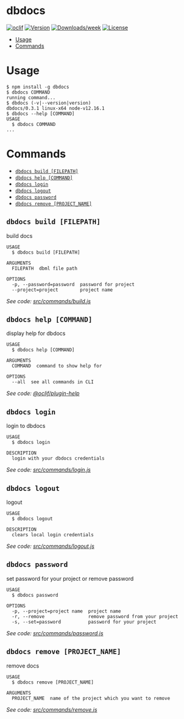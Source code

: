 dbdocs
======



[![oclif](https://img.shields.io/badge/cli-oclif-brightgreen.svg)](https://oclif.io)
[![Version](https://img.shields.io/npm/v/dbdocs.svg)](https://npmjs.org/package/dbdocs)
[![Downloads/week](https://img.shields.io/npm/dw/dbdocs.svg)](https://npmjs.org/package/dbdocs)
[![License](https://img.shields.io/npm/l/dbdocs.svg)](https://github.com/holistics/dbdocs/blob/master/package.json)

<!-- toc -->
* [Usage](#usage)
* [Commands](#commands)
<!-- tocstop -->
# Usage
<!-- usage -->
```sh-session
$ npm install -g dbdocs
$ dbdocs COMMAND
running command...
$ dbdocs (-v|--version|version)
dbdocs/0.3.1 linux-x64 node-v12.16.1
$ dbdocs --help [COMMAND]
USAGE
  $ dbdocs COMMAND
...
```
<!-- usagestop -->
# Commands
<!-- commands -->
* [`dbdocs build [FILEPATH]`](#dbdocs-build-filepath)
* [`dbdocs help [COMMAND]`](#dbdocs-help-command)
* [`dbdocs login`](#dbdocs-login)
* [`dbdocs logout`](#dbdocs-logout)
* [`dbdocs password`](#dbdocs-password)
* [`dbdocs remove [PROJECT_NAME]`](#dbdocs-remove-project_name)

## `dbdocs build [FILEPATH]`

build docs

```
USAGE
  $ dbdocs build [FILEPATH]

ARGUMENTS
  FILEPATH  dbml file path

OPTIONS
  -p, --password=password  password for project
  --project=project        project name
```

_See code: [src/commands/build.js](https://github.com/holistics/dbdocs/blob/v0.3.1/src/commands/build.js)_

## `dbdocs help [COMMAND]`

display help for dbdocs

```
USAGE
  $ dbdocs help [COMMAND]

ARGUMENTS
  COMMAND  command to show help for

OPTIONS
  --all  see all commands in CLI
```

_See code: [@oclif/plugin-help](https://github.com/oclif/plugin-help/blob/v2.2.3/src/commands/help.ts)_

## `dbdocs login`

login to dbdocs

```
USAGE
  $ dbdocs login

DESCRIPTION
  login with your dbdocs credentials
```

_See code: [src/commands/login.js](https://github.com/holistics/dbdocs/blob/v0.3.1/src/commands/login.js)_

## `dbdocs logout`

logout

```
USAGE
  $ dbdocs logout

DESCRIPTION
  clears local login credentials
```

_See code: [src/commands/logout.js](https://github.com/holistics/dbdocs/blob/v0.3.1/src/commands/logout.js)_

## `dbdocs password`

set password for your project or remove password

```
USAGE
  $ dbdocs password

OPTIONS
  -p, --project=project name  project name
  -r, --remove                remove password from your project
  -s, --set=password          password for your project
```

_See code: [src/commands/password.js](https://github.com/holistics/dbdocs/blob/v0.3.1/src/commands/password.js)_

## `dbdocs remove [PROJECT_NAME]`

remove docs

```
USAGE
  $ dbdocs remove [PROJECT_NAME]

ARGUMENTS
  PROJECT_NAME  name of the project which you want to remove
```

_See code: [src/commands/remove.js](https://github.com/holistics/dbdocs/blob/v0.3.1/src/commands/remove.js)_
<!-- commandsstop -->
